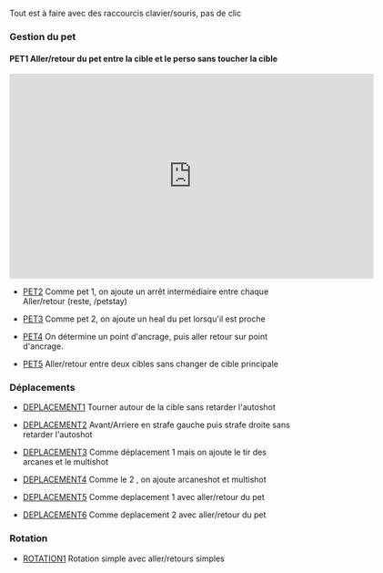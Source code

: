 Tout est à faire avec des raccourcis clavier/souris, pas de clic

### Gestion du pet

#### PET1 Aller/retour du pet entre la cible et le perso sans toucher la cible 

<iframe width='640' height='360' style='border: none;' src='https://medal.tv/clip/56wRd7jKo66Yr/vpkJFOfzf?invite=cr-MSxlY1csMjU1MzE2MjUs' allow='autoplay' allowfullscreen></iframe>


- [PET2](https://medal.tv/games/wow-classic/clips/75438222/d1337soedC5S?invite=cr-MSwyVk8sMjU1MzE2MjUs) Comme pet 1, on ajoute un arrêt intermédiaire entre chaque Aller/retour (reste, /petstay)

- [PET3](https://medal.tv/games/wow-classic/clips/75438386/d1337xZZBAWU?invite=cr-MSxMemUsMjU1MzE2MjUs) Comme pet 2, on ajoute un heal du pet lorsqu'il est proche

- [PET4](https://medal.tv/games/wow-classic/clips/75438774/d1337S0kzn4i?invite=cr-MSxHeG4sMjU1MzE2MjUs) On détermine un point d'ancrage, puis aller retour sur point d'ancrage.

- [PET5](https://medal.tv/games/wow-classic/clips/75442668/d1337RgdDbJu?invite=cr-MSxMRDgsMjU1MzE2MjUs) Aller/retour entre deux cibles sans changer de cible principale

### Déplacements
- [DEPLACEMENT1](https://medal.tv/games/wow-classic/clips/75604542/d1337Z4QdjWz?invite=cr-MSxlV24sMjU1MzE2MjUs) Tourner autour de la cible sans retarder l'autoshot

- [DEPLACEMENT2](https://medal.tv/games/wow-classic/clips/75609090/d1337Y6Dmj82?invite=cr-MSwwR1EsMjU1MzE2MjUs) Avant/Arriere en strafe gauche puis strafe droite sans retarder l'autoshot

- [DEPLACEMENT3](https://medal.tv/games/wow-classic/clips/75610384/d1337VceBSq9?invite=cr-MSxvWGIsMjU1MzE2MjUs) Comme déplacement 1 mais on ajoute le tir des arcanes et le multishot

- [DEPLACEMENT4](https://medal.tv/games/wow-classic/clips/75611273/d1337H5IO4FZ?invite=cr-MSxRQmosMjU1MzE2MjUs) Comme le 2 , on ajoute arcaneshot et multishot

- [DEPLACEMENT5](https://medal.tv/games/wow-classic/clips/75616252/d1337SYfn7BY?invite=cr-MSxvSXIsMjU1MzE2MjUs) Comme deplacement 1 avec aller/retour du pet

- [DEPLACEMENT6](https://medal.tv/games/wow-classic/clips/75617267/d1337VnAtJEI?invite=cr-MSxFVUQsMjU1MzE2MjUs) Comme deplacement 2 avec aller/retour du pet
### Rotation

- [ROTATION1](https://medal.tv/games/wow-classic/clips/75602994/d133783JFKKT?invite=cr-MSxYdjEsMjU1MzE2MjUs) Rotation simple avec aller/retours simples

